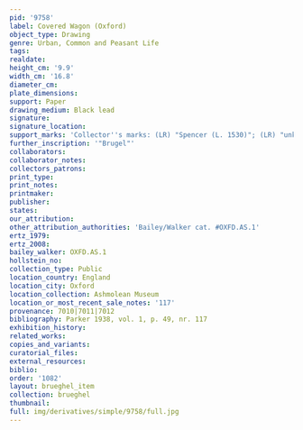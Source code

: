 ```yaml
---
pid: '9758'
label: Covered Wagon (Oxford)
object_type: Drawing
genre: Urban, Common and Peasant Life
tags: 
realdate: 
height_cm: '9.9'
width_cm: '16.8'
diameter_cm: 
plate_dimensions: 
support: Paper
drawing_medium: Black lead
signature: 
signature_location: 
support_marks: 'Collector''s marks: (LR) "Spencer (L. 1530)"; (LR) "unknown (L. 321?)"'
further_inscription: '"Brugel"'
collaborators: 
collaborator_notes: 
collectors_patrons: 
print_type: 
print_notes: 
printmaker: 
publisher: 
states: 
our_attribution: 
other_attribution_authorities: 'Bailey/Walker cat. #OXFD.AS.1'
ertz_1979: 
ertz_2008: 
bailey_walker: OXFD.AS.1
hollstein_no: 
collection_type: Public
location_country: England
location_city: Oxford
location_collection: Ashmolean Museum
location_or_most_recent_sale_notes: '117'
provenance: 7010|7011|7012
bibliography: Parker 1938, vol. 1, p. 49, nr. 117
exhibition_history: 
related_works: 
copies_and_variants: 
curatorial_files: 
external_resources: 
biblio: 
order: '1082'
layout: brueghel_item
collection: brueghel
thumbnail: 
full: img/derivatives/simple/9758/full.jpg
---
```

